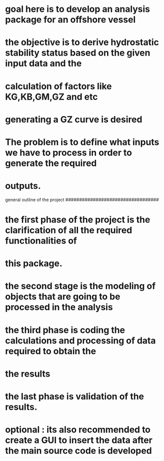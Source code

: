 # goal here is to develop an analysis package for an offshore vessel 
# the objective is to derive hydrostatic stability status based on the given input data and the 
# calculation of factors like KG,KB,GM,GZ and etc
# generating a GZ curve is desired
# The problem is to define what inputs we have to process in order to generate the required
# outputs.

general outline of the project ################################## 
# the first phase of the project is the clarification of all the required functionalities of
# this package.
# the second stage is the modeling of objects that are going to be processed in the analysis
# the third phase is coding the calculations and processing of data required to obtain the
# the results
# the last phase is validation of the results. 
# optional : its also recommended to create a GUI to insert the data after the main source code is developed

